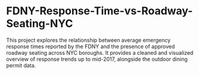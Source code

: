 # FDNY-Response-Time-vs-Roadway-Seating-NYC
This project explores the relationship between average emergency response times reported by the FDNY and the presence of approved roadway seating across NYC boroughs. It provides a cleaned and visualized overview of response trends up to mid-2017, alongside the outdoor dining permit data.
